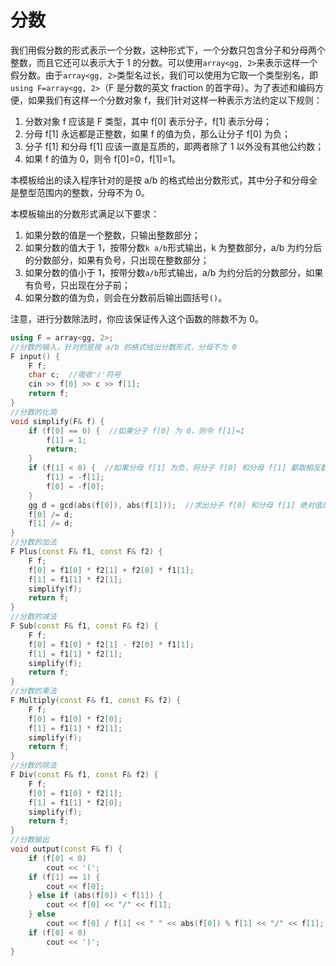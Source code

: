 # 分数

我们用假分数的形式表示一个分数，这种形式下，一个分数只包含分子和分母两个整数，而且它还可以表示大于 1 的分数。可以使用`array<gg, 2>`来表示这样一个假分数。由于`array<gg, 2>`类型名过长，我们可以使用为它取一个类型别名，即`using F=array<gg, 2>`（F 是分数的英文 fraction 的首字母）。为了表述和编码方便，如果我们有这样一个分数对象 f，我们针对这样一种表示方法约定以下规则：

1. 分数对象 f 应该是 F 类型，其中 f[0] 表示分子，f[1] 表示分母；
2. 分母 f[1] 永远都是正整数，如果 f 的值为负，那么让分子 f[0] 为负；
3. 分子 f[1] 和分母 f[1] 应该一直是互质的，即两者除了 1 以外没有其他公约数；
4. 如果 f 的值为 0，则令 f[0]=0，f[1]=1。

本模板给出的读入程序针对的是按 a/b 的格式给出分数形式，其中分子和分母全是整型范围内的整数，分母不为 0。

本模板输出的分数形式满足以下要求：

1. 如果分数的值是一个整数，只输出整数部分；
2. 如果分数的值大于 1，按带分数`k a/b`形式输出，k 为整数部分，a/b 为约分后的分数部分，如果有负号，只出现在整数部分；
3. 如果分数的值小于 1，按带分数`a/b`形式输出，a/b 为约分后的分数部分，如果有负号，只出现在分子前；
4. 如果分数的值为负，则会在分数前后输出圆括号`()`。

注意，进行分数除法时，你应该保证传入这个函数的除数不为 0。

```cpp
using F = array<gg, 2>;
//分数的输入，针对的是按 a/b 的格式给出分数形式，分母不为 0
F input() {
    F f;
    char c;  //吸收'/'符号
    cin >> f[0] >> c >> f[1];
    return f;
}
//分数的化简
void simplify(F& f) {
    if (f[0] == 0) {  //如果分子 f[0] 为 0，则令 f[1]=1
        f[1] = 1;
        return;
    }
    if (f[1] < 0) {  //如果分母 f[1] 为负，将分子 f[0] 和分母 f[1] 都取相反数
        f[1] = -f[1];
        f[0] = -f[0];
    }
    gg d = gcd(abs(f[0]), abs(f[1]));  //求出分子 f[0] 和分母 f[1] 绝对值的最大公约数
    f[0] /= d;
    f[1] /= d;
}
//分数的加法
F Plus(const F& f1, const F& f2) {
    F f;
    f[0] = f1[0] * f2[1] + f2[0] * f1[1];
    f[1] = f1[1] * f2[1];
    simplify(f);
    return f;
}
//分数的减法
F Sub(const F& f1, const F& f2) {
    F f;
    f[0] = f1[0] * f2[1] - f2[0] * f1[1];
    f[1] = f1[1] * f2[1];
    simplify(f);
    return f;
}
//分数的乘法
F Multiply(const F& f1, const F& f2) {
    F f;
    f[0] = f1[0] * f2[0];
    f[1] = f1[1] * f2[1];
    simplify(f);
    return f;
}
//分数的除法
F Div(const F& f1, const F& f2) {
    F f;
    f[0] = f1[0] * f2[1];
    f[1] = f1[1] * f2[0];
    simplify(f);
    return f;
}
//分数输出
void output(const F& f) {
    if (f[0] < 0)
        cout << '(';
    if (f[1] == 1) {
        cout << f[0];
    } else if (abs(f[0]) < f[1]) {
        cout << f[0] << "/" << f[1];
    } else
        cout << f[0] / f[1] << " " << abs(f[0]) % f[1] << "/" << f[1];
    if (f[0] < 0)
        cout << ')';
}
```